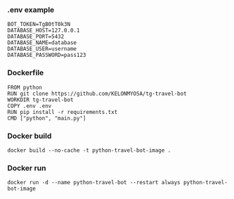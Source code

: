 ### .env example

```
BOT_TOKEN=TgB0tT0k3N
DATABASE_HOST=127.0.0.1
DATABASE_PORT=5432
DATABASE_NAME=database
DATABASE_USER=username
DATABASE_PASSWORD=pass123
```

### Dockerfile

```
FROM python
RUN git clone https://github.com/KELONMYOSA/tg-travel-bot
WORKDIR tg-travel-bot
COPY .env .env
RUN pip install -r requirements.txt
CMD ["python", "main.py"]
```

### Docker build

```
docker build --no-cache -t python-travel-bot-image .
```

### Docker run

```
docker run -d --name python-travel-bot --restart always python-travel-bot-image
```